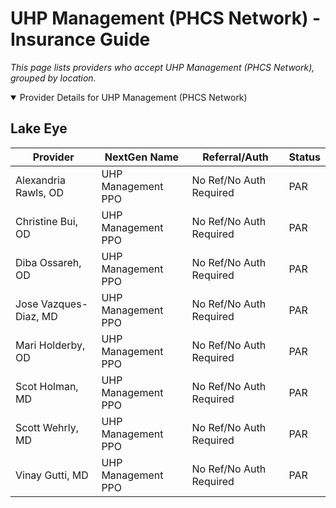 # UHP Management (PHCS Network) - Insurance Guide

*This page lists providers who accept UHP Management (PHCS Network), grouped by location.*

<details open><summary>Provider Details for UHP Management (PHCS Network)</summary>

## Lake Eye 

| Provider | NextGen Name | Referral/Auth | Status |
|----------|-------------|--------------|--------|
| Alexandria Rawls, OD | UHP Management PPO | No Ref/No Auth Required | PAR |
| Christine Bui, OD | UHP Management PPO | No Ref/No Auth Required | PAR |
| Diba Ossareh, OD | UHP Management PPO | No Ref/No Auth Required | PAR |
| Jose Vazques-Diaz, MD | UHP Management PPO | No Ref/No Auth Required | PAR |
| Mari Holderby, OD | UHP Management PPO | No Ref/No Auth Required | PAR |
| Scot Holman, MD | UHP Management PPO | No Ref/No Auth Required | PAR |
| Scott Wehrly, MD | UHP Management PPO | No Ref/No Auth Required | PAR |
| Vinay Gutti, MD | UHP Management PPO | No Ref/No Auth Required | PAR |

</details>

